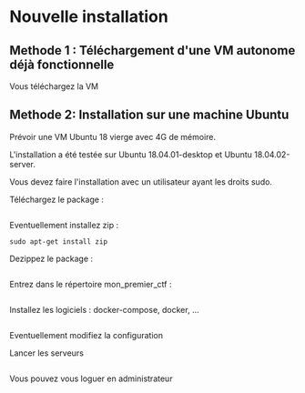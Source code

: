 # Nouvelle installation


## Methode 1 : Téléchargement d'une VM autonome déjà fonctionnelle



Vous téléchargez la VM 



## Methode 2: Installation sur une machine Ubuntu


Prévoir une VM Ubuntu 18 vierge avec 4G de mémoire.

L'installation a été testée sur Ubuntu 18.04.01-desktop et Ubuntu 18.04.02-server.

Vous devez faire l'installation avec un utilisateur ayant les droits sudo.

Téléchargez le package : 
```
```

Eventuellement installez zip :
```
sudo apt-get install zip
```

Dezippez le package :
```
```

Entrez dans le répertoire mon_premier_ctf :
```
```

Installez les logiciels : docker-compose, docker, ...
```
```

Eventuellement modifiez la configuration

Lancer les serveurs
```
```


Vous pouvez vous loguer en administrateur
